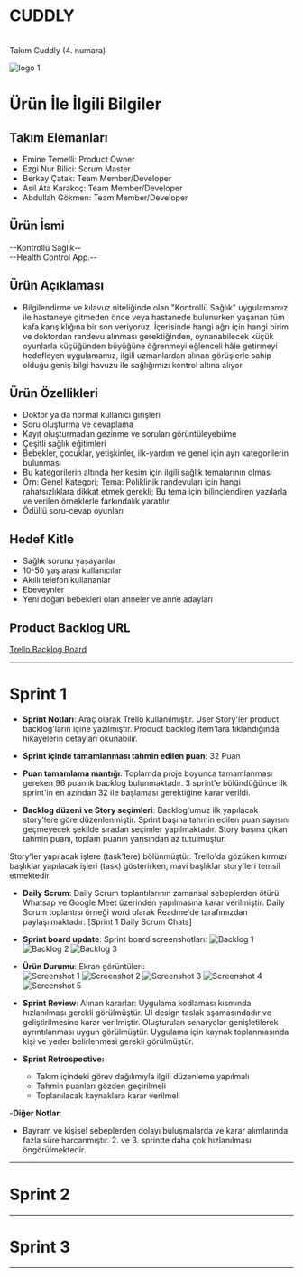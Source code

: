 # CUDDLY
<br>
Takım Cuddly (4. numara)

![logo 1](https://raw.githubusercontent.com/berkaycatak/cuddly/main/ProjectManagement/Sprint1Documents/cuddly.jpg)


# Ürün İle İlgili Bilgiler

## Takım Elemanları

- Emine Temelli: Product Owner
- Ezgi Nur Bilici: Scrum Master
- Berkay Çatak: Team Member/Developer
- Asil Ata Karakoç: Team Member/Developer
- Abdullah Gökmen: Team Member/Developer

## Ürün İsmi

--Kontrollü Sağlık--
<br>--Health Control App.--

## Ürün Açıklaması

- Bilgilendirme ve kılavuz niteliğinde olan "Kontrollü Sağlık" uygulamamız ile hastaneye gitmeden önce veya hastanede bulunurken yaşanan tüm kafa karışıklığına bir son veriyoruz. İçerisinde hangi ağrı için hangi birim ve doktordan randevu alınması gerektiğinden, oynanabilecek küçük oyunlarla küçüğünden büyüğüne öğrenmeyi eğlenceli hâle getirmeyi hedefleyen uygulamamız, ilgili uzmanlardan alınan görüşlerle sahip olduğu geniş bilgi havuzu ile sağlığımızı kontrol altına alıyor.

## Ürün Özellikleri

- Doktor ya da normal kullanıcı girişleri
- Soru oluşturma ve cevaplama
- Kayıt oluşturmadan gezinme ve soruları görüntüleyebilme
- Çeşitli sağlık eğitimleri
- Bebekler, çocuklar, yetişkinler, ilk-yardım ve genel için ayrı kategorilerin bulunması
- Bu kategorilerin altında her kesim için  ilgili sağlık temalarının olması
- Örn: Genel Kategori; Tema: Poliklinik randevuları için hangi rahatsızlıklara dikkat etmek gerekli; Bu tema için bilinçlendiren yazılarla ve verilen örneklerle farkındalık yaratılır.
- Ödüllü soru-cevap oyunları


## Hedef Kitle

- Sağlık sorunu yaşayanlar
- 10-50 yaş arası kullanıcılar
- Akıllı telefon kullananlar
- Ebeveynler
- Yeni doğan bebekleri olan anneler ve anne adayları


## Product Backlog URL

[Trello Backlog Board](https://trello.com/b/bjUdVQZT/cuddly-1sprint)

---

# Sprint 1

- **Sprint Notları**: Araç olarak Trello kullanılmıştır. User Story'ler product backlog'ların içine yazılmıştır. Product backlog item'lara tıklandığında hikayelerin detayları okunabilir.

- **Sprint içinde tamamlanması tahmin edilen puan**: 32 Puan

- **Puan tamamlama mantığı**: Toplamda proje boyunca tamamlanması gereken 96 puanlık backlog bulunmaktadır. 3 sprint'e bölündüğünde ilk sprint'in en azından 32 ile başlaması gerektiğine karar verildi.

- **Backlog düzeni ve Story seçimleri**: Backlog'umuz ilk yapılacak story'lere göre düzenlenmiştir. Sprint başına tahmin edilen puan sayısını geçmeyecek şekilde sıradan seçimler yapılmaktadır. Story başına çıkan tahmin puanı, toplam puanın yarısından az tutulmuştur. 

Story'ler yapılacak işlere (task'lere) bölünmüştür. Trello'da gözüken kırmızı başlıklar yapılacak işleri (task) gösterirken, mavi başlıklar story'leri temsil etmektedir.

- **Daily Scrum**: Daily Scrum toplantılarının zamansal sebeplerden ötürü Whatsap ve Google Meet üzerinden yapılmasına karar verilmiştir. Daily Scrum toplantısı örneği word olarak Readme'de tarafımızdan paylaşılmaktadır: [Sprint 1 Daily Scrum Chats]


- **Sprint board update**: Sprint board screenshotları: 
![Backlog 1](https://raw.githubusercontent.com/berkaycatak/cuddly/main/ProjectManagement/Sprint1Documents/backlog-1.png)
![Backlog 2](https://raw.githubusercontent.com/berkaycatak/cuddly/main/ProjectManagement/Sprint1Documents/backlog-2.png)
![Backlog 3](https://raw.githubusercontent.com/berkaycatak/cuddly/main/ProjectManagement/Sprint1Documents/backlog-3.png)



- **Ürün Durumu**: Ekran görüntüleri: <br>
![Screenshot 1](https://raw.githubusercontent.com/berkaycatak/cuddly/main/ProjectManagement/Sprint1Documents/KontrollüSağlık-1.jpg) 
![Screenshot 2](https://raw.githubusercontent.com/berkaycatak/cuddly/main/ProjectManagement/Sprint1Documents/KontrollüSağlık-2.jpg) 
![Screenshot 3](https://raw.githubusercontent.com/berkaycatak/cuddly/main/ProjectManagement/Sprint1Documents/KontrollüSağlık-3.jpg) 
![Screenshot 4](https://raw.githubusercontent.com/berkaycatak/cuddly/main/ProjectManagement/Sprint1Documents/KontrollüSağlık-4.jpg) 
![Screenshot 5](https://raw.githubusercontent.com/berkaycatak/cuddly/main/ProjectManagement/Sprint1Documents/KontrollüSağlık-5.jpg) 
  

- **Sprint Review**: 
Alınan kararlar: Uygulama kodlaması kısmında hızlanılması gerekli görülmüştür. UI design taslak aşamasındadır ve geliştirilmesine karar verilmiştir. Oluşturulan senaryolar genişletilerek ayrıntılanması uygun görülmüştür. Uygulama için kaynak toplanmasında kişi ve yerler belirlenmesi gerekli görülmüştür.

- **Sprint Retrospective:**
  - Takım içindeki görev dağılımıyla ilgili düzenleme yapılmalı
  - Tahmin puanları gözden geçirilmeli
  - Toplanılacak kaynaklara karar verilmeli
  
-**Diğer Notlar**:
- Bayram ve kişisel sebeplerden dolayı buluşmalarda ve karar alımlarında fazla süre harcanmıştır. 2. ve 3. sprintte daha çok hızlanılması öngörülmektedir.

---

# Sprint 2


---

# Sprint 3

---
